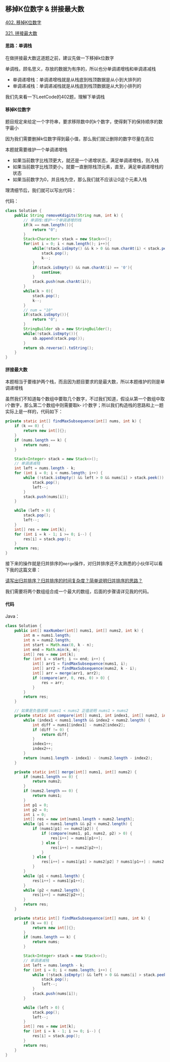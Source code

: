 ## 移掉K位数字 & 拼接最大数

[402. 移掉K位数字](https://leetcode-cn.com/problems/remove-k-digits/)

[321. 拼接最大数](https://leetcode-cn.com/problems/create-maximum-number/)

#### 思路：单调栈

在做拼接最大数这道题之前，建议先做一下移掉k位数字

单调栈，顾名思义，存放的数据为有序的，所以也分单调递增栈和单调递减栈

- 单调递增栈：单调递增栈就是从栈底到栈顶数据是从小到大排列的
- 单调递减栈：单调递减栈就是从栈底到栈顶数据是从大到小排列的

我们先来看一下LeetCode的402题，理解下单调栈

#### 移掉K位数字

题目规定来给定一个字符串，要求移除数中的k个数字，使得剩下的保持顺序的数字最小

因为我们需要删掉k位数字得到最小值，那么我们就让删除的数字尽量在高位

本题就需要维护一个单调递增栈

- 如果当前数字比栈顶更大，就还是一个递增状态，满足单调递增栈，则入栈
- 如果当前数字比栈顶更小，就要一直删除栈顶元素，直至，满足单调递增栈的状态
- 如果当前数字为0，并且栈为空，那么我们就不应该让0这个元素入栈

理清细节后，我们就可以写出代码：

代码：

```java
class Solution {
    public String removeKdigits(String num, int k) {
        // 单调栈:维护一个单调递增的栈
        if(k == num.length()){
            return "0";
        }
        Stack<Character> stack = new Stack<>();
        for(int i = 0; i < num.length(); i++){
            while(!stack.isEmpty() && k > 0 && num.charAt(i) < stack.peek()){
                stack.pop();
                k--;
            }
            if(stack.isEmpty() && num.charAt(i) == '0'){
                continue;
            }
            stack.push(num.charAt(i));
        }
        while(k > 0){
            stack.pop();
            k--;
        }
        // num = "10"
        if(stack.isEmpty()){
            return "0";
        }
        StringBuilder sb = new StringBuilder();
        while(!stack.isEmpty()){
            sb.append(stack.pop());
        }
        return sb.reverse().toString();
    }
}
```



#### 拼接最大数

本题相当于要维护两个栈，而且因为题目要求的是最大数，所以本题维护的则是单调递增栈

虽然我们不知道每个数组中要取几个数字，不过我们知道，假设从第一个数组中取i个数字，那么第二个数组中则需要取k- i个数字；所以我们构造栈的思路和上一题实际上是一样的，代码如下：

```java
private static int[] findMaxSubsequence(int[] nums, int k) {
    if (k == 0) {
        return new int[]{};
    }
    if (nums.length == k) {
        return nums;
    }

    Stack<Integer> stack = new Stack<>();
    // 单调递减栈
    int left = nums.length - k;
    for (int i = 0; i < nums.length; i++) {
        while (!stack.isEmpty() && left > 0 && nums[i] > stack.peek()) {
            stack.pop();
            left--;
        }
        stack.push(nums[i]);
    }

    while (left > 0) {
        stack.pop();
        left--;
    }
    int[] res = new int[k];
    for (int i = k - 1; i >= 0; i--) {
        res[i] = stack.pop();
    }
    return res;
}
```

接下来的操作就是归并排序的`merge`操作，对归并排序还不太熟悉的小伙伴可以看下我的这篇文章：

[请写出归并排序？归并排序的时间复杂度？简单说明归并排序的思路？](https://github.com/jinrunheng/cracking-java-interview/blob/main/data-structure-and-algorithm/question3_answer.md)

我们需要将两个数组组合成一个最大的数组，后面的步骤请详见我的代码。

#### 代码

Java：

```java
class Solution {
    public int[] maxNumber(int[] nums1, int[] nums2, int k) {
        int m = nums1.length;
        int n = nums2.length;
        int start = Math.max(0, k - n);
        int end = Math.min(k, m);
        int[] res = new int[k];
        for (int i = start; i <= end; i++) {
            int[] arr1 = findMaxSubsequence(nums1, i);
            int[] arr2 = findMaxSubsequence(nums2, k - i);
            int[] arr = merge(arr1, arr2);
            if (compare(arr, 0, res, 0) > 0) {
                res = arr;
            }
        }
        return res;
    }

    // 如果是负值说明 nums1 < nums2 正值说明 nums1 > nums2
    private static int compare(int[] nums1, int index1, int[] nums2, int index2) {
        while (index1 < nums1.length && index2 < nums2.length) {
            int diff = nums1[index1] - nums2[index2];
            if (diff != 0) {
                return diff;
            }
            index1++;
            index2++;
        }
        return (nums1.length - index1) - (nums2.length - index2);
    }

    private static int[] merge(int[] nums1, int[] nums2) {
        if (nums1.length == 0) {
            return nums2;
        }
        if (nums2.length == 0) {
            return nums1;
        }
        int p1 = 0;
        int p2 = 0;
        int i = 0;
        int[] res = new int[nums1.length + nums2.length];
        while (p1 < nums1.length && p2 < nums2.length) {
            if (nums1[p1] == nums2[p2]) {
                if (compare(nums1, p1, nums2, p2) > 0) {
                    res[i++] = nums1[p1++];
                } else {
                    res[i++] = nums2[p2++];
                }
            } else {
                res[i++] = nums1[p1] > nums2[p2] ? nums1[p1++] : nums2[p2++];
            }
        }
        while (p1 < nums1.length) {
            res[i++] = nums1[p1++];
        }
        while (p2 < nums2.length) {
            res[i++] = nums2[p2++];
        }
        return res;
    }

    private static int[] findMaxSubsequence(int[] nums, int k) {
        if (k == 0) {
            return new int[]{};
        }
        if (nums.length == k) {
            return nums;
        }

        Stack<Integer> stack = new Stack<>();
        // 单调递减栈
        int left = nums.length - k;
        for (int i = 0; i < nums.length; i++) {
            while (!stack.isEmpty() && left > 0 && nums[i] > stack.peek()) {
                stack.pop();
                left--;
            }
            stack.push(nums[i]);
        }

        while (left > 0) {
            stack.pop();
            left--;
        }
        int[] res = new int[k];
        for (int i = k - 1; i >= 0; i--) {
            res[i] = stack.pop();
        }
        return res;
    }
}
```




